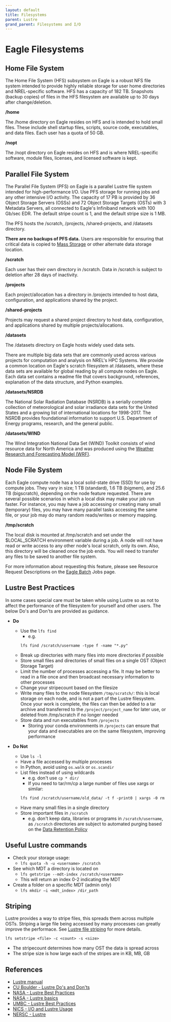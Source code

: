 ```yaml
---
layout: default
title: Filesystems
parent: Lustre
grand_parent: Filesystems and I/O
---
```

# Eagle Filesystems

## Home File System

The Home File System (HFS) subsystem on Eagle is a robust NFS file system intended to provide highly reliable storage for user home directories and NREL-specific software. HFS has a capacity of 182 TB. Snapshots (backup copies) of files in the HFS filesystem are available up to 30 days after change/deletion.

**/home**

The /home directory on Eagle resides on HFS and is intended to hold small files. These include shell startup files, scripts, source code, executables, and data files.  Each user has a quota of 50 GB.

**/nopt**

The /nopt directory on Eagle resides on HFS and is where NREL-specific software, module files, licenses, and licensed software is kept.

## Parallel File System

The Parallel File System (PFS) on Eagle is a parallel Lustre file system intended for high-performance I/O.  Use PFS storage for running jobs and any other intensive I/O activity. The capacity of 17 PB is provided by 36 Object Storage Servers (OSSs) and 72 Object Storage Targets (OSTs) with 3 Metadata Servers, all connected to Eagle's Infiniband network with 100 Gb/sec EDR. The default stripe count is 1, and the default stripe size is 1 MB.

The PFS hosts the /scratch, /projects, /shared-projects, and /datasets directory.

**There are no backups of PFS data.**  Users are responsible for ensuring that critical data is copied to [Mass Storage](https://www.nrel.gov/hpc/mass-storage-system.html) or other alternate data storage location.

**/scratch**

Each user has their own directory in /scratch. Data in /scratch is subject to deletion after 28 days of inactivity.

**/projects**

Each project/allocation has a directory in /projects intended to host data, configuration, and applications shared by the project.

**/shared-projects**

Projects may request a shared project directory to host data, configuration, and applications shared by multiple projects/allocations.

**/datasets**

The /datasets directory on Eagle hosts widely used data sets. 

There are multiple big data sets that are commonly used across various projects for computation and analysis on NREL's HPC Systems. We provide a common location on Eagle's scratch filesystem at /datasets, where these data sets are available for global reading by all compute nodes on Eagle. Each data set contains a readme file that covers background, references, explanation of the data structure, and Python examples.

**/datasets/NSRDB**

The National Solar Radiation Database (NSRDB) is a serially complete collection of meteorological and solar irradiance data sets for the United States and a growing list of international locations for 1998-2017. The NSRDB provides foundational information to support U.S. Department of Energy programs, research, and the general public.

**/datasets/WIND**

The Wind Integration National Data Set (WIND) Toolkit consists of wind resource data for North America and was produced using the [Weather Research and Forecasting Model (WRF)](https://www.mmm.ucar.edu/models/wrf).

## Node File System

Each Eagle compute node has a local solid-state drive (SSD) for use by compute jobs. They vary in size; 1 TB (standard), 1.6 TB (bigmem), and 25.6 TB (bigscratch), depending on the node feature requested. There are several possible scenarios in which a local disk may make your job run faster. For instance, you may have a job accessing or creating many small (temporary) files, you may have many parallel tasks accessing the same file, or your job may do many random reads/writes or memory mapping.

**/tmp/scratch**

The local disk is mounted at /tmp/scratch and set under the $LOCAL_SCRATCH environment variable during a job. A node will not have read or write access to any other node's local scratch, only its own. Also, this directory will be cleaned once the job ends. You will need to transfer any files to be saved to another file system. 

For more information about requesting this feature, please see Resource Request Descriptions on the [Eagle Batch](https://www.nrel.gov/hpc/eagle-batch-jobs.html) Jobs page.

## Lustre Best Practices
In some cases special care must be taken while using Lustre so as not to affect the performance of the filesystem for yourself and other users. The below Do's and Don'ts are provided as guidance. 

* **Do**
    * Use the `lfs find`
        * e.g. 
        ```shell
        lfs find /scratch/username -type f -name "*.py"
        ```
    * Break up directories with many files into more directories if possible
    * Store small files and directories of small files on a single OST (Object Storage Target) 
    * Limit the number of processes accessing a file. It may be better to read in a file once and then broadcast necessary information to other processes
    * Change your stripecount based on the filesize
    * Write many files to the node filesystem `/tmp/scratch/`: this is local storage on each node, and is not a part of the Lustre filesystem. Once your work is complete, the files can then be added to a tar archive and transferred to the `/project/project_name` for later use, or deleted from /tmp/scratch if no longer needed
    * Store data and run executables from `/projects`
        * Storing your conda environments in `/projects` can ensure that your data and executables are on the same filesystem, improving performance

* **Do Not**
    * Use `ls -l`
    * Have a file accessed by multiple processes
    * In Python, avoid using `os.walk` or `os.scandir`
    * List files instead of using wildcards
        * e.g. don't use `cp * dir/`
        * If you need to tar/rm/cp a large number of files use xargs or similar:
        ```shell
        lfs find /scratch/username/old_data/ -t f -print0 | xargs -0 rm
        ```
    * Have many small files in a single directory
    * Store important files in `/scratch`
        * e.g. don't keep data, libraries or programs in `/scratch/username`, as `/scratch` directories are subject to automated purging based on the [Data Retention Policy](https://www.nrel.gov/hpc/data-retention-policy.html)


## Useful Lustre commands

* Check your storage usage:
    * `lfs quota -h -u <username> /scratch`
* See which MDT a directory is located on
    * `lfs getstripe --mdt-index /scratch/<username>`
    * This will return an index 0-2 indicating the MDT
* Create a folder on a specific MDT (admin only)
    * `lfs mkdir –i <mdt_index> /dir_path`

## Striping

Lustre provides a way to stripe files, this spreads them across multiple OSTs. Striping a large file being accessed by many processes can greatly improve the performace. See [Lustre file striping](http://wiki.lustre.org/Configuring_Lustre_File_Striping) for more details. 

```
lfs setstripe <file> -c <count> -s <size>
```
* The stripecount determines how many OST the data is spread across
* The stripe size is how large each of the stripes are in KB, MB, GB

## References
* [Lustre manual](http://doc.lustre.org/lustre_manual.xhtml)
* [CU Boulder - Lustre Do's and Don'ts](http://researchcomputing.github.io/meetup_fall_2014/pdfs/fall2014_meetup10_lustre.pdf)
* [NASA - Lustre Best Practices](https://www.nas.nasa.gov/hecc/support/kb/lustre-best-practices_226.html)
* [NASA - Lustre basics](https://www.nas.nasa.gov/hecc/support/kb/lustre-basics_224.html)
* [UMBC - Lustre Best Practices](https://hpcf.umbc.edu/general-productivity/lustre-best-practices/)
* [NICS - I/O and Lustre Usage](https://www.nics.tennessee.edu/computing-resources/file-systems/io-lustre-tips)
* [NERSC - Lustre](https://docs.nersc.gov/performance/io/lustre/)
